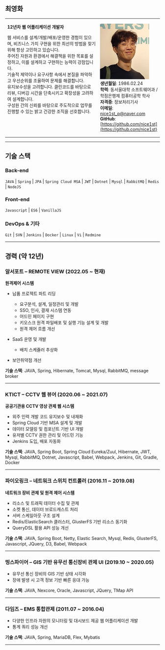 ## 최영화

<table><tr><td style="width:60%; vertical-align:top">

**12년차 웹 어플리케이션 개발자**

웹 서비스를 설계/개발/배포/운영한 경험이 있으며, 비즈니스 가치 구현을 위한 최선의 방법을 찾기 위해 항상 고민하고 있습니다. <br>
주어진 자원과 환경에서 해결책을 위한 목표를 설정하고, 이를 설계하고 구현하는 능력이 강점입니다. <br>
기술적 제약이나 요구사항 속에서 본질을 파악하고 우선순위를 조율하여 문제를 해결합니다. <br>
유지보수성을 고려합니다. 클린코드를 바탕으로 리뷰, 디버깅 시간을 단축시키고 확장성을 고려하여 설계합니다. <br>
구성원 간의 신뢰를 바탕으로 주도적으로 업무를 진행할 수 있는 밝고 건강한 조직을 선호합니다.

</td><td style="vertical-align:top">

<img src="data/profile3.png" width="160px" height="180px"> <br>
**생년월일**: 1986.02.24 <br>
**학력**: 동서울대학 소프트웨어과 / 학점은행제 컴퓨터공학 학사 <br>
**자격증**: 정보처리기사 <br>
**이메일**: [nice1st\_p@naver.com](mailto:nice1st_p@naver.com) <br>
**GitHub**: [https://github.com/nice1st](https://github.com/nice1st)

</td></tr></table>

---

## 기술 스택

### Back-end

`JAVA` | `Spring` | `JPA` | `Spring Cloud MSA` | `JWT` | `Dotnet` | `Mysql` | `RabbitMQ` | `Redis` | `NodeJS`

### Front-end

`Javascript` | `ES6` | `VanillaJS`

### DevOps & 기타

`Git` | `SVN` | `Jenkins` | `Docker` | `Linux` | `Vi` | `Redmine`

---

## 경력 (약 12년)

### 알서포트 – REMOTE VIEW (2022.05 \~ 현재)

**원격제어 시스템**

* 납품 프로젝트 파트 리딩

  * 요구분석, 설계, 일정관리 및 개발
  * SSO, 인사, 결재 시스템 연동
  * 어드민 페이지 구현
  * 키오스크 원격 파일배포 및 실행 기능 설계 및 개발
  * 원격 제어 흐름 개선
* SaaS 운영 및 개발

  * 배치 스케쥴러 추상화
* 보안취약점 개선

**기술 스택**: JAVA, Spring, Hibernate, Tomcat, Mysql, RabbitMQ, message broker

---

### KTICT – CCTV 웹 뷰어 (2020.06 \~ 2021.07)

**공공기관용 CCTV 영상 관제 웹 시스템**

* 외주 인력 개발 코드 유지보수 및 내재화
* Spring Cloud 기반 MSA 설계 및 개발
* 데이터 모델링 및 컴포넌트 기반 UI 개발
* 유저별 CCTV 권한 관리 및 어드민 기능
* Jenkins 도입, 배포 자동화

**기술 스택**: JAVA, Spring Boot, Spring Cloud Eureka/Zuul, Hibernate, JWT, Mysql, RabbitMQ, Dotnet, Javascript, Babel, Webpack, Jenkins, Git, Gradle, Docker

---

### 파이오링크 – 네트워크 스위치 컨트롤러 (2016.11 \~ 2019.08)

**네트워크 장비 관제 및 원격 제어 시스템**

* 리소스 및 트래픽 데이터 수집 및 관제
* 소켓 통신, 데이터 브로드캐스트 처리
* 서버 스케일아웃 구조 설계
* Redis/ElasticSearch 클러스터, GlusterFS 기반 리소스 동기화
* QueryDSL 활용 API 성능 개선

**기술 스택**: JAVA, Spring Boot, Netty, Elastic Search, Mysql, Redis, GlusterFS, Javascript, JQuery, D3, Babel, Webpack

---

### 띵스파이어 – GIS 기반 유무선 통신장비 관제 UI (2019.10 \~ 2020.05)

* 유무선 통신 장비의 GIS 기반 상태 시각화
* 장애 발생 시 고객 정보 기반 빠른 응대 가능

**기술 스택**: JAVA, Nexcore, Oracle, Javascript, JQuery, TMap API

---

### 다임즈 – EMS 통합관제 (2011.07 \~ 2016.04)

* 다양한 인프라 자원의 모니터링 및 대시보드 제공 웹 어플리케이션 개발
* 통계 쿼리 성능 개선

**기술 스택**: JAVA, Spring, MariaDB, Flex, Mybatis

---
